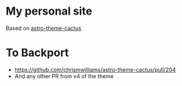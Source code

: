 # My personal site

Based on [astro-theme-cactus](https://github.com/chrismwilliams/astro-theme-cactus)

# To Backport

- https://github.com/chrismwilliams/astro-theme-cactus/pull/204
- And any other PR from v4 of the theme
